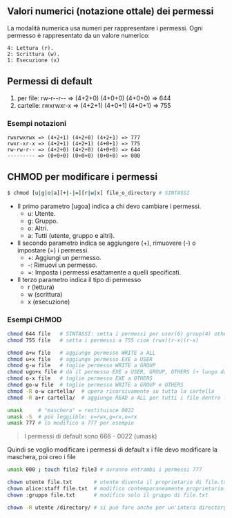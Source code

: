 ## Valori numerici (notazione ottale) dei permessi
La modalità numerica usa numeri per rappresentare i permessi. Ogni permesso è rappresentato da un valore numerico:

    4: Lettura (r).
    2: Scrittura (w).
    1: Esecuzione (x)

## Permessi di default
1) per file: rw-r--r-- => (4+2+0) (4+0+0) (4+0+0) => 644
1) cartelle: rwxrwxr-x => (4+2+1) (4+0+1) (4+0+1) => 755

### Esempi notazioni
    rwxrwxrwx => (4+2+1) (4+2+0) (4+2+1) => 777
    rwxr-xr-x => (4+2+1) (4+2+1) (4+0+1) => 775
    rw-rw-r-- => (4+2+0) (4+2+0) (4+0+0) => 644
    --------- => (0+0+0) (0+0+0) (0+0+0) => 000

## CHMOD per modificare i permessi
```bash
$ chmod [u|g|o|a][+|-|=][r|w|x] file_o_directory # SINTASSI
```
* Il primo parametro [ugoa] indica a chi devo cambiare i permessi.
  * u: Utente.  
  * g: Gruppo.  
  * o: Altri.  
  * a: Tutti (utente, gruppo e altri).  
* Il secondo parametro indica se aggiungere (+), rimuovere (-) o impostare (=) i permessi.
  * +: Aggiungi un permesso.  
  * -: Rimuovi un permesso.  
  * =: Imposta i permessi esattamente a quelli specificati.  
* Il terzo parametro indica il tipo di permesso
  * r (lettura)
  * w (scrittura)
  * x (esecuzione)

### Esempi CHMOD
```bash
chmod 644 file   # SINTASSI: setta i permessi per user(6) group(4) others(4)
chmod 755 file   # setta i permessi a 755 cioè (rwx)(r-x)(r-x)

chmod a+w file   # aggiunge permesso WRITE a ALL
chmod u+x file   # aggiunge permesso EXE a USER
chmod g-w file   # toglie permesso WRITE a GROUP
chmod ugo+x file # dà il permesso EXE a USER, GROUP, OTHERS (+ lungo da scrivere)
chmod o-x file   # toglie permesso EXE a OTHERS
chmod go-w file  # toglie permesso WRITE a GROUP e OTHERS
chmod -R o-w cartella/  # opera ricorsivamente su tutta la cartella
chmod -R a+r cartella/  # aggiunge READ a ALL per tutti i file dentro la cartella

umask     # "maschera" = restituisce 0022
umask -S  # più leggiible: u=rwx,g=rx,o=rx
umask 777 # lo modifico a 777 per esempio
```
> I permessi di default sono 666 - 0022 (umask)

Quindi se voglio modificare i permessi di default x i file devo modificare la maschera, poi creo i file
```bash
umask 000 ; touch file2 file3 # avranno entrambi i permessi 777
```


```bash
chown utente file.txt       # utente diventa il proprietario di file.txt
chown alice:staff file.txt  # modifico contemporaneamente proprietario e gruppo di file.txt
chown :gruppo file.txt      # modifico solo il gruppo di file.txt

chown -R utente /directory/ # si può fare anche per un'intera directory con -R
```
